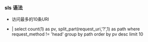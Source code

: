 ### sls 语法
- 访问最多的10条URI
* | select count(1) as pv, split_part(request_uri,'?',1) as path where request_method != 'head' group by path order by pv desc limit 10
